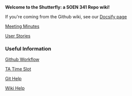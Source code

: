 **Welcome to the Shutterfly: a SOEN 341 Repo wiki!**

If you're coming from the Github wiki, see our [Docsify page](https://docs-shutterfeed.now.sh)

[Meeting Minutes](Meeting-Minutes)

[User Stories](User-Stories)

### Useful Information

[Github Workflow](Github-Workflow)

[TA Time Slot](TA-Time-Slot)

[Git Help](Git-Help)

[Wiki Help](Wiki-Help)